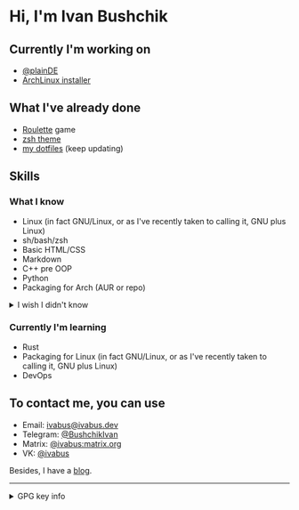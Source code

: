 
# Hi, I'm Ivan Bushchik

## Currently I'm working on
- [@plainDE](https://plainde.org)
- [ArchLinux installer](https://github.com/ivabus/ivabus-arch-installer)

## What I've already done
- [Roulette](https://github.com/ivabus/roulette) game
- [zsh theme](https://github.com/ivabus/ivabus-zsh-theme)
- [my dotfiles](https://github.com/ivabus/ivabus-dotfiles) (keep updating)

## Skills

### What I know
- Linux (in fact GNU/Linux, or as I've recently taken to calling it, GNU plus Linux)
- sh/bash/zsh
- Basic HTML/CSS
- Markdown
- C++ pre OOP
- Python
- Packaging for Arch (AUR or repo)
<details>
  <summary>I wish I didn't know</summary><br>
  
  - Visual Basic .NET
  - basic Swift
</details>

### Currently I'm learning

- Rust
- Packaging for Linux (in fact GNU/Linux, or as I've recently taken to calling it, GNU plus Linux)
- DevOps

## To contact me, you can use
- Email: <ivabus@ivabus.dev>
- Telegram: [@BushchikIvan](https://t.me/BushchikIvan)
- Matrix: [@ivabus:matrix.org](https://matrix.to/#/@ivabus:matrix.org)
- VK: [@ivabus](https://vk.com/ivabus)

Besides, I have a [blog](https://ivabus.dev).

---
<details>
  <summary>GPG key info</summary>
  
  Key ID: `3E4E9C7D66E44BF7`<br>
  Fingerprint: `77F2CF964D0A9F5BA3DE3D313E4E9C7D66E44BF7`
  - [Ubuntu keyserver](https://keyserver.ubuntu.com/pks/lookup?op=vindex&search=0x3e4e9c7d66e44bf7)
  - [OpenPGP server](https://keys.openpgp.org/vks/v1/by-fingerprint/77F2CF964D0A9F5BA3DE3D313E4E9C7D66E44BF7)
</details>

